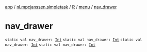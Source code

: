 [app](../../../index.md) / [nl.mpcjanssen.simpletask](../../index.md) / [R](../index.md) / [menu](index.md) / [nav_drawer](.)

# nav_drawer

`static val nav_drawer: `[`Int`](https://kotlinlang.org/api/latest/jvm/stdlib/kotlin/-int/index.html)
`static val nav_drawer: `[`Int`](https://kotlinlang.org/api/latest/jvm/stdlib/kotlin/-int/index.html)
`static val nav_drawer: `[`Int`](https://kotlinlang.org/api/latest/jvm/stdlib/kotlin/-int/index.html)
`static val nav_drawer: `[`Int`](https://kotlinlang.org/api/latest/jvm/stdlib/kotlin/-int/index.html)